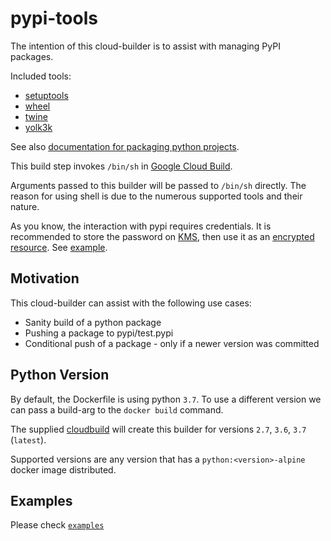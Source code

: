 # pypi-tools

The intention of this cloud-builder is to assist with managing PyPI packages.

Included tools:
* [setuptools](https://pypi.org/project/setuptools/)
* [wheel](https://pypi.org/project/wheel/)
* [twine](https://pypi.org/project/twine/)
* [yolk3k](https://pypi.org/project/yolk3k/)

See also [documentation for packaging python projects](https://packaging.python.org/tutorials/packaging-projects/).

This build step invokes `/bin/sh` in [Google Cloud Build](https://cloud.google.com/cloud-build).

Arguments passed to this builder will be passed to `/bin/sh` directly. The reason for using shell is due to the numerous supported tools and their nature.

As you know, the interaction with pypi requires credentials. It is recommended to store the password on [KMS](https://cloud.google.com/kms/), then use it as an [encrypted resource](https://cloud.google.com/cloud-build/docs/securing-builds/use-encrypted-secrets-credentials). See [example](./examples/cloudbuild.yaml).

## Motivation

This cloud-builder can assist with the following use cases:

* Sanity build of a python package
* Pushing a package to pypi/test.pypi
* Conditional push of a package - only if a newer version was committed

## Python Version

By default, the Dockerfile is using python `3.7`. To use a different version we can pass a build-arg to the `docker build` command.

The supplied [cloudbuild](./cloudbuild.yaml) will create this builder for versions `2.7`, `3.6`, `3.7` (`latest`).

Supported versions are any version that has a `python:<version>-alpine` docker image distributed.

## Examples
Please check [`examples`](examples)
